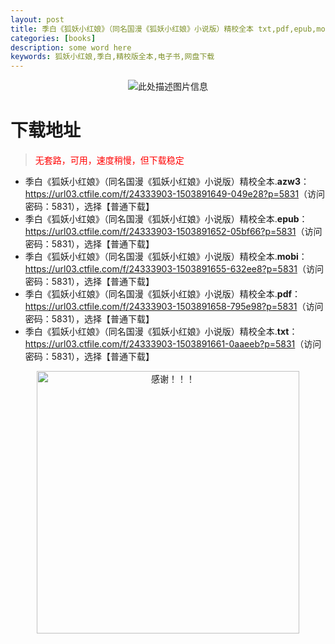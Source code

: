 ```yaml
---
layout: post
title: 季白《狐妖小红娘》（同名国漫《狐妖小红娘》小说版）精校全本 txt,pdf,epub,mobi,azw3 电子书网盘下载
categories: [books]
description: some word here
keywords: 狐妖小红娘,季白,精校版全本,电子书,网盘下载
---
```


<div align="center"><img src="https://qweree.cn/wp-content/uploads/2025/05/hyxhn.jpg" alt="此处描述图片信息"></div>

# 下载地址

> <p style="color:red" >无套路，可用，速度稍慢，但下载稳定</p>

- 季白《狐妖小红娘》（同名国漫《狐妖小红娘》小说版）精校全本.**azw3**：<https://url03.ctfile.com/f/24333903-1503891649-049e28?p=5831>（访问密码：5831），选择【普通下载】
- 季白《狐妖小红娘》（同名国漫《狐妖小红娘》小说版）精校全本.**epub**：<https://url03.ctfile.com/f/24333903-1503891652-05bf66?p=5831>（访问密码：5831），选择【普通下载】
- 季白《狐妖小红娘》（同名国漫《狐妖小红娘》小说版）精校全本.**mobi**：<https://url03.ctfile.com/f/24333903-1503891655-632ee8?p=5831>（访问密码：5831），选择【普通下载】
- 季白《狐妖小红娘》（同名国漫《狐妖小红娘》小说版）精校全本.**pdf**：<https://url03.ctfile.com/f/24333903-1503891658-795e98?p=5831>（访问密码：5831），选择【普通下载】
- 季白《狐妖小红娘》（同名国漫《狐妖小红娘》小说版）精校全本.**txt**：<https://url03.ctfile.com/f/24333903-1503891661-0aaeeb?p=5831>（访问密码：5831），选择【普通下载】

<div align="center"><img src="https://pic.imgdb.cn/item/6707df6bd29ded1a8ce37031.gif" alt="感谢！！！" width="420px" height="auto"/></div>
